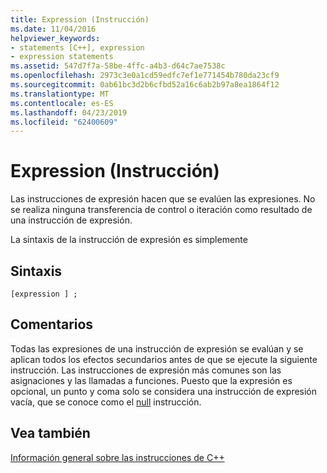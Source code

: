 ```yaml
---
title: Expression (Instrucción)
ms.date: 11/04/2016
helpviewer_keywords:
- statements [C++], expression
- expression statements
ms.assetid: 547d7f7a-58be-4ffc-a4b3-d64c7ae7538c
ms.openlocfilehash: 2973c3e0a1cd59edfc7ef1e771454b780da23cf9
ms.sourcegitcommit: 0ab61bc3d2b6cfbd52a16c6ab2b97a8ea1864f12
ms.translationtype: MT
ms.contentlocale: es-ES
ms.lasthandoff: 04/23/2019
ms.locfileid: "62400609"
---
```

# <a name="expression-statement"></a>Expression (Instrucción)

Las instrucciones de expresión hacen que se evalúen las expresiones. No se realiza ninguna transferencia de control o iteración como resultado de una instrucción de expresión.

La sintaxis de la instrucción de expresión es simplemente

## <a name="syntax"></a>Sintaxis

```
[expression ] ;
```

## <a name="remarks"></a>Comentarios

Todas las expresiones de una instrucción de expresión se evalúan y se aplican todos los efectos secundarios antes de que se ejecute la siguiente instrucción. Las instrucciones de expresión más comunes son las asignaciones y las llamadas a funciones.  Puesto que la expresión es opcional, un punto y coma solo se considera una instrucción de expresión vacía, que se conoce como el [null](../cpp/null-statement.md) instrucción.

## <a name="see-also"></a>Vea también

[Información general sobre las instrucciones de C++](../cpp/overview-of-cpp-statements.md)